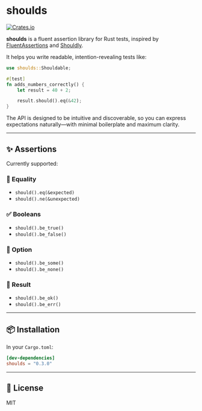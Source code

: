 # shoulds

[![Crates.io](https://img.shields.io/crates/v/shoulds)](https://crates.io/crates/shoulds)

**shoulds** is a fluent assertion library for Rust tests, inspired
by [FluentAssertions](https://github.com/fluentassertions/fluentassertions)
and [Shouldly](https://github.com/shouldly/shouldly).

It helps you write readable, intention-revealing tests like:

```rust
use shoulds::Shouldable;

#[test]
fn adds_numbers_correctly() {
    let result = 40 + 2;

    result.should().eq(&42);
}
```

The API is designed to be intuitive and discoverable, so you can
express expectations naturally—with minimal boilerplate and maximum clarity.

---

## ✨ Assertions

Currently supported:

### 🔢 Equality

- `should().eq(&expected)`
- `should().ne(&unexpected)`

### ✅ Booleans

- `should().be_true()`
- `should().be_false()`

### 🧩 Option

- `should().be_some()`
- `should().be_none()`

### 🧪 Result

- `should().be_ok()`
- `should().be_err()`

---

## 📦 Installation

In your `Cargo.toml`:

```toml
[dev-dependencies]
shoulds = "0.3.0"
```

---

## 📄 License

MIT
